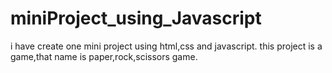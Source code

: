 # miniProject_using_Javascript

i have create one mini project using html,css and javascript.
this project is a game,that name is paper,rock,scissors game.
